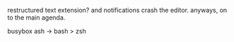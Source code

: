 restructured text extension? and notifications crash the editor.  anyways, on to the main agenda.






busybox
ash -> bash > zsh

